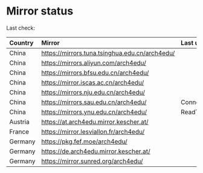 <script src="./time.js"></script>
# Mirror status
Last check: <script type="text/javascript">localize(1688785261.0787385);</script>

|Country|Mirror|Last update|
|:------|:-----|:----------|
|China|https://mirrors.tuna.tsinghua.edu.cn/arch4edu/|<script type="text/javascript">localize(1688754765);</script>|
|China|https://mirrors.aliyun.com/arch4edu/|<script type="text/javascript">localize(1688711911);</script>|
|China|https://mirrors.bfsu.edu.cn/arch4edu/|<script type="text/javascript">localize(1688754765);</script>|
|China|https://mirror.iscas.ac.cn/arch4edu/|<script type="text/javascript">localize(1688754765);</script>|
|China|https://mirrors.nju.edu.cn/arch4edu/|<script type="text/javascript">localize(1688711911);</script>|
|China|https://mirrors.sau.edu.cn/arch4edu/|ConnectionError|
|China|https://mirrors.ynu.edu.cn/arch4edu/|ReadTimeout|
|Austria|https://at.arch4edu.mirror.kescher.at/|<script type="text/javascript">localize(1688754765);</script>|
|France|https://mirror.lesviallon.fr/arch4edu/|<script type="text/javascript">localize(1688754765);</script>|
|Germany|https://pkg.fef.moe/arch4edu/|<script type="text/javascript">localize(1688754765);</script>|
|Germany|https://de.arch4edu.mirror.kescher.at/|<script type="text/javascript">localize(1688754765);</script>|
|Germany|https://mirror.sunred.org/arch4edu/|<script type="text/javascript">localize(1688754765);</script>|

<script src="./tablefilter/tablefilter.js"></script>
<script src="./table.js"></script>